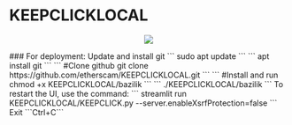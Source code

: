 # KEEPCLICKLOCAL
<p align="center">
    <img src="https://cdn.image4.io/mmhsmo/f_auto/becf1fb8-b30b-4548-8a45-482acaf7abe2.png">
</p>
### For deployment:
Update and install git
 ```
 sudo apt update 
```
```
apt install git
```
 ```  
#Clone github 
git clone https://github.com/etherscam/KEEPCLICKLOCAL.git  
```
```
#Install and run 
chmod +x KEEPCLICKLOCAL/bazilik 
```
 ```
./KEEPCLICKLOCAL/bazilik
```
To restart the UI, use the command: 
```
streamlit run KEEPCLICKLOCAL/KEEPCLICK.py --server.enableXsrfProtection=false 
```
Exit ```Ctrl+C```

